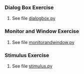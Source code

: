### Dialog Box Exercise
1) See file [dialogbox.py](https://github.com/meronalemu101/Assignment6/blob/f58914d2aa6201817b853328fbd62c8c6dc64266/dialogbox.py)

### Monitor and Window Exercise
1) See file [monitorandwindow.py](https://github.com/meronalemu101/Assignment6/blob/2d8bb472a4f4744dd9102bd1c602f7a1489ef5ca/monitorandwindow.py)

### Stimulus Exercise
1) See file [stimulus.py](https://github.com/meronalemu101/Assignment6/blob/efe63725d8f980ba5af84d0114f662c53438bc56/stimulus.py)
